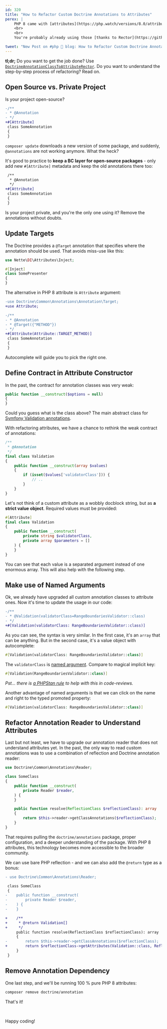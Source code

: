 ```yaml
---
id: 320
title: "How to Refactor Custom Doctrine Annotations to Attributes"
perex: |
    PHP 8 came with [attributes](https://php.watch/versions/8.0/attributes) 7 months ago. Symfony 5.2 now supports `#[Symfony\Component\Routing\Annotation\Route]` attribute, Nette 3.1 has `#[Nette\DI\Attributes\Inject]` attribute and Doctrine ORM 2.9 is now released with `#[Doctrine\ORM\Mapping\Entity]` attributes.
    <br>
    <br>
    You're probably already using those [thanks to Rector](https://github.com/rectorphp/rector/blob/main/docs/rector_rules_overview.md#annotationtoattributerector). That was the easy part. The more challenging part is **custom `@annotation` classes**. Last weekend I refactored a couple of those, and this is what I found out.

tweet: "New Post on #php 🐘 blog: How to Refactor Custom Doctrine Annotations to Attributes"
---
```


**tl;dr;** Do you want to get the job done? Use [`DoctrineAnnotationClassToAttributeRector`](https://github.com/rectorphp/rector/blob/main/docs/rector_rules_overview.md#doctrineannotationclasstoattributerector). Do you want to understand the step-by-step process of refactoring? Read on.

## Open Source vs. Private Project

Is your project open-source?

```diff
-/**
- * @Annotation
- */
+#[Attribute]
 class SomeAnnotation
 {
 }
```

`composer update` downloads a new version of some package, and suddenly, `@annotations` are not working anymore. What the heck?


It's good to practice to **keep a BC layer for open-source packages** - only add new `#[Attribute]` metadata and keep the old annotations there too:

```diff
 /**
  * @Annotation
  */
+#[Attribute]
 class SomeAnnotation
 {
 }
```

Is your project private, and you're the only one using it? Remove the annotations without doubts.

## Update Targets

The Doctrine provides a `@Target` annotation that specifies where the annotation should be used. That avoids miss-use like this:

```php
use Nette\DI\Attributes\Inject;

#[Inject]
class SomePresenter
{
}
```

The alternative in PHP 8 attribute is `Attribute` argument:

```diff
-use Doctrine\Common\Annotations\Annotation\Target;
+use Attribute;

-/**
- * @Annotation
- * @Target({"METHOD"})
- */
+#[Attribute(Attribute::TARGET_METHOD)]
 class SomeAnnotation
 {
 }
```

Autocomplete will guide you to pick the right one.

## Define Contract in Attribute Constructor

In the past, the contract for annotation classes was very weak:

```php
public function __construct($options = null)
{
}
```

Could you guess what is the class above? The main abstract class for [Symfony Validation annotations](https://github.com/symfony/symfony/blob/9ccd0ad387f0aacf2a1f5673fdcf31dbbef22e35/src/Symfony/Component/Validator/Constraint.php#L108).

With refactoring attributes, we have a chance to rethink the weak contract of annotations:

```php
/**
 * @Annotation
 */
final class Validation
{
    public function __construct(array $values)
    {
        if (isset($values['validatorClass'])) {
            // ..
        }
    }
}

```

Let's not think of a custom attribute as a wobbly docblock string, but as **a strict value object**. Required values must be provided:

```php
#[Attribute]
final class Validation
{
    public function __construct(
        private string $validatorClass,
        private array $parameters = []
    ) {
    }
}
```

You can see that each value is a separated argument instead of one enormous array. This will also help with the following step.

## Make use of Named Arguments

Ok, we already have upgraded all custom annotation classes to attribute ones. Now it's time to update the usage in our code:

```diff
-/**
- * @Validation(validatorClass=RangeBoundariesValidator::class)
- */
+#[Validation(validatorClass: RangeBoundariesValidator::class)]
```

As you can see, the syntax is very similar. In the first case, it's an `array` that can be anything. But in the second case, it's a value object with autocomplete:

```php
#[Validation(validatorClass: RangeBoundariesValidator::class)]
```

The `validatorClass` is [named argument](https://php.watch/versions/8.0/named-parameters). Compare to magical implicit key:

```php
#[Validation(RangeBoundariesValidator::class)]
```

*Pst... there is [a PHPStan rule](https://github.com/symplify/phpstan-rules/blob/main/docs/rules_overview.md#requireattributenamerule) to help with this in code-reviews.*

Another advantage of named arguments is that we can click on the name and right to the typed promoted property:

```php
#[Validation(validatorClass: RangeBoundariesValidator::class)]
```

## Refactor Annotation Reader to Understand Attributes

Last but not least, we have to upgrade our annotation reader that does not understand attributes yet. In the past, the only way to read custom annotations was to use a combination of reflection and Doctrine annotation reader:

```php
use Doctrine\Common\Annotations\Reader;

class SomeClass
{
    public function __construct(
        private Reader $reader,
    ) {
    }

    public function resolve(ReflectionClass $reflectionClass): array
    {
        return $this->reader->getClassAnnotations($reflectionClass);
    }
}
```

That requires pulling the `doctrine/annotations` package, proper configuration, and a deeper understanding of the package. With PHP 8 attributes, this technology becomes more accessible to the broader community.

We can use bare PHP reflection - and we can also add the `@return` type as a bonus:

```diff
- use Doctrine\Common\Annotations\Reader;

 class SomeClass
 {
-    public function __construct(
-        private Reader $reader,
-    ) {
-    }

+    /**
+     * @return Validation[]
+     */
     public function resolve(ReflectionClass $reflectionClass): array
     {
-        return $this->reader->getClassAnnotations($reflectionClass);
+        return $reflectionClass->getAttributes(Validation::class, ReflectionAttribute::IS_INSTANCEOF);
     }
 }
```

## Remove Annotation Dependency

One last step, and we'll be running 100 % pure PHP 8 attributes:

```bash
composer remove doctrine/annotation
```

That's it!

<br>

Happy coding!

